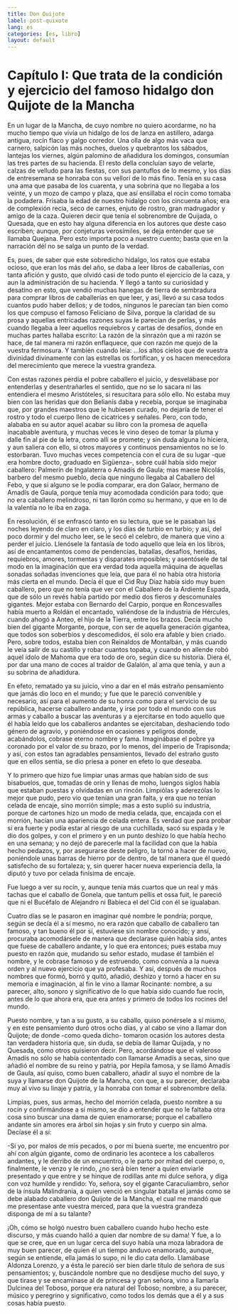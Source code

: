 ```yaml
---
title: Don Quijote
label: post-quixote
lang: es
categories: [es, libro]
layout: default
---
```


Capítulo I: Que trata de la condición y ejercicio del famoso hidalgo don Quijote de la Mancha
=============================================================================================

En un lugar de la Mancha, de cuyo nombre no quiero acordarme, no ha mucho tiempo que vivía un hidalgo de los de lanza en astillero, adarga antigua, rocín flaco y galgo corredor. Una olla de algo más vaca que carnero, salpicón las más noches, duelos y quebrantos los sábados, lantejas los viernes, algún palomino de añadidura los domingos, consumían las tres partes de su hacienda. El resto della concluían sayo de velarte, calzas de velludo para las fiestas, con sus pantuflos de lo mesmo, y los días de entresemana se honraba con su vellorí de lo más fino. Tenía en su casa una ama que pasaba de los cuarenta, y una sobrina que no llegaba a los veinte, y un mozo de campo y plaza, que así ensillaba el rocín como tomaba la podadera. Frisaba la edad de nuestro hidalgo con los cincuenta años; era de complexión recia, seco de carnes, enjuto de rostro, gran madrugador y amigo de la caza. Quieren decir que tenía el sobrenombre de Quijada, o Quesada, que en esto hay alguna diferencia en los autores que deste caso escriben; aunque, por conjeturas verosímiles, se deja entender que se llamaba Quejana. Pero esto importa poco a nuestro cuento; basta que en la narración dél no se salga un punto de la verdad.

Es, pues, de saber que este sobredicho hidalgo, los ratos que estaba ocioso, que eran los más del año, se daba a leer libros de caballerías, con tanta afición y gusto, que olvidó casi de todo punto el ejercicio de la caza, y aun la administración de su hacienda. Y llegó a tanto su curiosidad y desatino en esto, que vendió muchas hanegas de tierra de sembradura para comprar libros de caballerías en que leer, y así, llevó a su casa todos cuantos pudo haber dellos; y de todos, ningunos le parecían tan bien como los que compuso el famoso Feliciano de Silva, porque la claridad de su prosa y aquellas entricadas razones suyas le parecían de perlas, y más cuando llegaba a leer aquellos requiebros y cartas de desafíos, donde en muchas partes hallaba escrito: La razón de la sinrazón que a mi razón se hace, de tal manera mi razón enflaquece, que con razón me quejo de la vuestra fermosura. Y también cuando leía: ...los altos cielos que de vuestra divinidad divinamente con las estrellas os fortifican, y os hacen merecedora del merecimiento que merece la vuestra grandeza.

Con estas razones perdía el pobre caballero el juicio, y desvelábase por entenderlas y desentrañarles el sentido, que no se lo sacara ni las entendiera el mesmo Aristóteles, si resucitara para sólo ello. No estaba muy bien con las heridas que don Belianís daba y recebía, porque se imaginaba que, por grandes maestros que le hubiesen curado, no dejaría de tener el rostro y todo el cuerpo lleno de cicatrices y señales. Pero, con todo, alababa en su autor aquel acabar su libro con la promesa de aquella inacabable aventura, y muchas veces le vino deseo de tomar la pluma y dalle fin al pie de la letra, como allí se promete; y sin duda alguna lo hiciera, y aun saliera con ello, si otros mayores y continuos pensamientos no se lo estorbaran. Tuvo muchas veces competencia con el cura de su lugar -que era hombre docto, graduado en Sigüenza-, sobre cuál había sido mejor caballero: Palmerín de Ingalaterra o Amadís de Gaula; mas maese Nicolás, barbero del mesmo pueblo, decía que ninguno llegaba al Caballero del Febo, y que si alguno se le podía comparar, era don Galaor, hermano de Amadís de Gaula, porque tenía muy acomodada condición para todo; que no era caballero melindroso, ni tan llorón como su hermano, y que en lo de la valentía no le iba en zaga.

En resolución, él se enfrascó tanto en su lectura, que se le pasaban las noches leyendo de claro en claro, y los días de turbio en turbio; y así, del poco dormir y del mucho leer, se le secó el celebro, de manera que vino a perder el juicio. Llenósele la fantasía de todo aquello que leía en los libros, así de encantamentos como de pendencias, batallas, desafíos, heridas, requiebros, amores, tormentas y disparates imposibles; y asentósele de tal modo en la imaginación que era verdad toda aquella máquina de aquellas sonadas soñadas invenciones que leía, que para él no había otra historia más cierta en el mundo. Decía él que el Cid Ruy Díaz había sido muy buen caballero, pero que no tenía que ver con el Caballero de la Ardiente Espada, que de sólo un revés había partido por medio dos fieros y descomunales gigantes. Mejor estaba con Bernardo del Carpio, porque en Roncesvalles había muerto a Roldán el encantado, valiéndose de la industria de Hércules, cuando ahogó a Anteo, el hijo de la Tierra, entre los brazos. Decía mucho bien del gigante Morgante, porque, con ser de aquella generación gigantea, que todos son soberbios y descomedidos, él solo era afable y bien criado. Pero, sobre todos, estaba bien con Reinaldos de Montalbán, y más cuando le veía salir de su castillo y robar cuantos topaba, y cuando en allende robó aquel ídolo de Mahoma que era todo de oro, según dice su historia. Diera él, por dar una mano de coces al traidor de Galalón, al ama que tenía, y aun a su sobrina de añadidura.

En efeto, rematado ya su juicio, vino a dar en el más estraño pensamiento que jamás dio loco en el mundo; y fue que le pareció convenible y necesario, así para el aumento de su honra como para el servicio de su república, hacerse caballero andante, y irse por todo el mundo con sus armas y caballo a buscar las aventuras y a ejercitarse en todo aquello que él había leído que los caballeros andantes se ejercitaban, deshaciendo todo género de agravio, y poniéndose en ocasiones y peligros donde, acabándolos, cobrase eterno nombre y fama. Imaginábase el pobre ya coronado por el valor de su brazo, por lo menos, del imperio de Trapisonda; y así, con estos tan agradables pensamientos, llevado del estraño gusto que en ellos sentía, se dio priesa a poner en efeto lo que deseaba.

Y lo primero que hizo fue limpiar unas armas que habían sido de sus bisabuelos, que, tomadas de orín y llenas de moho, luengos siglos había que estaban puestas y olvidadas en un rincón. Limpiólas y aderezólas lo mejor que pudo, pero vio que tenían una gran falta, y era que no tenían celada de encaje, sino morrión simple; mas a esto suplió su industria, porque de cartones hizo un modo de media celada, que, encajada con el morrión, hacían una apariencia de celada entera. Es verdad que para probar si era fuerte y podía estar al riesgo de una cuchillada, sacó su espada y le dio dos golpes, y con el primero y en un punto deshizo lo que había hecho en una semana; y no dejó de parecerle mal la facilidad con que la había hecho pedazos, y, por asegurarse deste peligro, la tornó a hacer de nuevo, poniéndole unas barras de hierro por de dentro, de tal manera que él quedó satisfecho de su fortaleza; y, sin querer hacer nueva experiencia della, la diputó y tuvo por celada finísima de encaje.

Fue luego a ver su rocín, y, aunque tenía más cuartos que un real y más tachas que el caballo de Gonela, que tantum pellis et ossa fuit, le pareció que ni el Bucéfalo de Alejandro ni Babieca el del Cid con él se igualaban.

Cuatro días se le pasaron en imaginar qué nombre le pondría; porque, según se decía él a sí mesmo, no era razón que caballo de caballero tan famoso, y tan bueno él por sí, estuviese sin nombre conocido; y ansí, procuraba acomodársele de manera que declarase quién había sido, antes que fuese de caballero andante, y lo que era entonces; pues estaba muy puesto en razón que, mudando su señor estado, mudase él también el nombre, y le cobrase famoso y de estruendo, como convenía a la nueva orden y al nuevo ejercicio que ya profesaba. Y así, después de muchos nombres que formó, borró y quitó, añadió, deshizo y tornó a hacer en su memoria e imaginación, al fin le vino a llamar Rocinante: nombre, a su parecer, alto, sonoro y significativo de lo que había sido cuando fue rocín, antes de lo que ahora era, que era antes y primero de todos los rocines del mundo.

Puesto nombre, y tan a su gusto, a su caballo, quiso ponérsele a sí mismo, y en este pensamiento duró otros ocho días, y al cabo se vino a llamar don Quijote; de donde -como queda dicho- tomaron ocasión los autores desta tan verdadera historia que, sin duda, se debía de llamar Quijada, y no Quesada, como otros quisieron decir. Pero, acordándose que el valeroso Amadís no sólo se había contentado con llamarse Amadís a secas, sino que añadió el nombre de su reino y patria, por Hepila famosa, y se llamó Amadís de Gaula, así quiso, como buen caballero, añadir al suyo el nombre de la suya y llamarse don Quijote de la Mancha, con que, a su parecer, declaraba muy al vivo su linaje y patria, y la honraba con tomar el sobrenombre della.

Limpias, pues, sus armas, hecho del morrión celada, puesto nombre a su rocín y confirmándose a sí mismo, se dio a entender que no le faltaba otra cosa sino buscar una dama de quien enamorarse; porque el caballero andante sin amores era árbol sin hojas y sin fruto y cuerpo sin alma. Decíase él a sí:

-Si yo, por malos de mis pecados, o por mi buena suerte, me encuentro por ahí con algún gigante, como de ordinario les acontece a los caballeros andantes, y le derribo de un encuentro, o le parto por mitad del cuerpo, o, finalmente, le venzo y le rindo, ¿no será bien tener a quien enviarle presentado y que entre y se hinque de rodillas ante mi dulce señora, y diga con voz humilde y rendido: Yo, señora, soy el gigante Caraculiambro, señor de la ínsula Malindrania, a quien venció en singular batalla el jamás como se debe alabado caballero don Quijote de la Mancha, el cual me mandó que me presentase ante vuestra merced, para que la vuestra grandeza disponga de mí a su talante?

¡Oh, cómo se holgó nuestro buen caballero cuando hubo hecho este discurso, y más cuando halló a quien dar nombre de su dama! Y fue, a lo que se cree, que en un lugar cerca del suyo había una moza labradora de muy buen parecer, de quien él un tiempo anduvo enamorado, aunque, según se entiende, ella jamás lo supo, ni le dio cata dello. Llamábase Aldonza Lorenzo, y a ésta le pareció ser bien darle título de señora de sus pensamientos; y, buscándole nombre que no desdijese mucho del suyo, y que tirase y se encaminase al de princesa y gran señora, vino a llamarla Dulcinea del Toboso, porque era natural del Toboso; nombre, a su parecer, músico y peregrino y significativo, como todos los demás que a él y a sus cosas había puesto.
